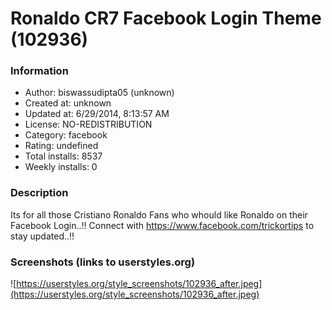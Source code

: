 # Ronaldo CR7 Facebook Login Theme (102936)

### Information
- Author: biswassudipta05 (unknown)
- Created at: unknown
- Updated at: 6/29/2014, 8:13:57 AM
- License: NO-REDISTRIBUTION
- Category: facebook
- Rating: undefined
- Total installs: 8537
- Weekly installs: 0


### Description
Its for all those Cristiano Ronaldo Fans who whould like Ronaldo on their Facebook Login..!!
Connect with https://www.facebook.com/trickortips to stay updated..!!


### Screenshots (links to userstyles.org)
![https://userstyles.org/style_screenshots/102936_after.jpeg](https://userstyles.org/style_screenshots/102936_after.jpeg)


